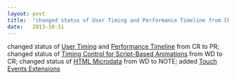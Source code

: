 ```yaml
---
layout: post
title:  "changed status of User Timing and Performance Timeline from CR to PR; changed status of Timing Control for Script-Based Animations from WD to CR; changed status of HTML Microdata from WD to NOTE; added Touch Events Extensions"
date:   2013-10-31
---
```


changed status of <a href="http://www.w3.org/TR/user-timing/">User Timing</a> and <a href="http://www.w3.org/TR/performance-timeline/">Performance Timeline</a> from CR to PR; changed status of <a href="http://www.w3.org/TR/animation-timing/">Timing Control for Script-Based Animations</a> from WD to CR; changed status of <a href="http://www.w3.org/TR/microdata/">HTML Microdata</a> from WD to NOTE; added <a href="http://www.w3.org/TR/touch-events-extensions">Touch Events Extensions</a>